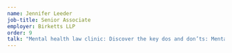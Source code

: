 ```yaml
---
name: Jennifer Leeder
job-title: Senior Associate
employer: Birketts LLP
order: 9
talk: "Mental health law clinic: Discover the key dos and don’ts: Mental Health Act, Equality Act and tribunals – legal update"
---
```

